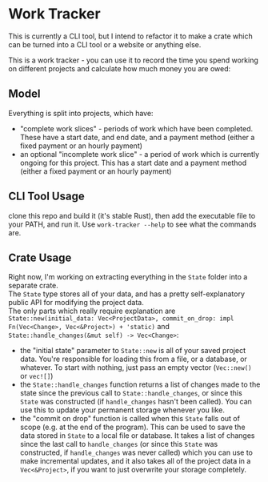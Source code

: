 # Work Tracker
This is currently a CLI tool, but I intend to refactor it to make a crate which can be turned into a CLI tool or a website or anything else.

This is a work tracker - you can use it to record the time you spend working on different projects and calculate how much money you are owed:

## Model
Everything is split into projects, which have:
- "complete work slices" - periods of work which have been completed. These have a start date, and end date, and a payment method (either a fixed payment or an hourly payment)
- an optional "incomplete work slice" - a period of work which is currently ongoing for this project. This has a start date and a payment method (either a fixed payment or an hourly payment)

## CLI Tool Usage
clone this repo and build it (it's stable Rust), then add the executable file to your PATH, and run it. Use `work-tracker --help` to see what the commands are.

## Crate Usage
Right now, I'm working on extracting everything in the `State` folder into a separate crate.  
The `State` type stores all of your data, and has a pretty self-explanatory public API for modifying the project data.  
The only parts which really require explanation are `State::new(initial_data: Vec<ProjectData>, commit_on_drop: impl Fn(Vec<Change>, Vec<&Project>) + 'static)` and `State::handle_changes(&mut self) -> Vec<Change>`:
- the "initial state" parameter to `State::new` is all of your saved project data. You're responsible for loading this from a file, or a database, or whatever. To start with nothing, just pass an empty vector (`Vec::new()` or `vec![]`) 
- the `State::handle_changes` function returns a list of changes made to the state since the previous call to `State::handle_changes`, or since this `State` was constructed (if `handle_changes` hasn't been called). You can use this to update your permanent storage whenever you like.
- the "commit on drop" function is called when this `State` falls out of scope (e.g. at the end of the program). This can be used to save the data stored in `State` to a local file or database. It takes a list of changes since the last call to `handle_changes` (or since this `State` was constructed, if `handle_changes` was never called) which you can use to make incremental updates, and it also takes all of the project data in a `Vec<&Project>`, if you want to just overwrite your storage completely.
